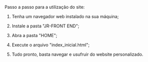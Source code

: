 Passo a passo para a utilização do site:

1. Tenha um navegador web instalado na sua máquina;

2. Instale a pasta "JR-FRONT END";

3. Abra a pasta "HOME";

4. Execute o arquivo "index_inicial.html";

5. Tudo pronto, basta navegar e usufruir do website personalizado.
